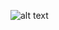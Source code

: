 ![alt text](https://raw.githubusercontent.com/marcibaumel/evoFlix/Feature/refactor/Concept/dash.png?token=AC2Z4KE7HCI3CKINYCURZZ3AGET32)
